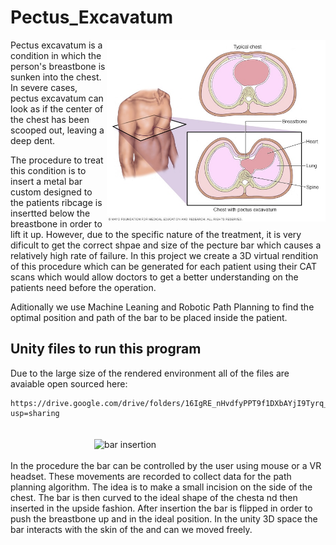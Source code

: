 # Pectus_Excavatum
<p align="center">
  <img src="https://github.com/akhatua2/Pectus_Excavatum/blob/master/images/pectus_excavatum.jpeg" width="350" title="pectus excavatum" align="right"/>
</p>
Pectus excavatum is a condition in which the person's breastbone is sunken into the chest. In severe cases, pectus excavatum can look as if the center of the chest has been scooped out, leaving a deep dent.

The procedure to treat this condition is to insert a metal bar custom designed to the patients ribcage is insertted below the breastbone in order to lift it up. However, due to the specific nature of the treatment, it is very dificult to get the correct shpae and size of the pecture bar which causes a relatively high rate of failure. In this project we create a 3D virtual rendition of this procedure which can be generated for each patient using their CAT scans which would allow doctors to get a better understanding on the patients need before the operation. 

Aditionally we use Machine Leaning and Robotic Path Planning to find the optimal position and path of the bar to be placed inside the patient. 

## Unity files to run this program

Due to the large size of the rendered environment all of the files are avaiable open sourced here:
```
https://drive.google.com/drive/folders/16IgRE_nHvdfyPPT9f1DXbAYjI9Tyrq_N?usp=sharing
```
<p style="padding:20px;">
  <img src="https://github.com/akhatua2/Pectus_Excavatum/blob/master/images/ezgif.com-gif-maker.gif" width="350" title="bar insertion" align="right"/>
</p>

In the procedure the bar can be controlled by the user using mouse or a VR headset. These movements are recorded to collect data for the path planning algorithm. The idea is to make a small incision on the side of the chest. The bar is then curved to the ideal shape of the chesta nd then inserted in the upside fashion. After insertion the bar is flipped in order to push the breastbone up and in the ideal position. In the unity 3D space the bar interacts with the skin of the and can we moved freely.
